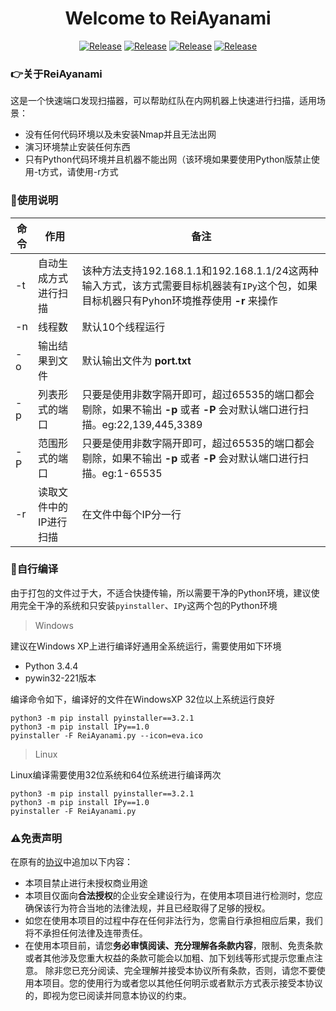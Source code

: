 <h1 align="center" >Welcome to ReiAyanami</h1>

 <p align="center">
    <a href="https://github.com/Ascotbe/ReiAyanami"><img alt="Release" src="https://img.shields.io/badge/Ascotbe-ReiAyanami-green"></a>
    <a href="https://github.com/Ascotbe/ReiAyanami"><img alt="Release" src="https://img.shields.io/badge/LICENSE-GPL-ff69b4"></a>
	<a href="https://github.com/Ascotbe/ReiAyanami/stargazers"><img alt="Release" src="https://img.shields.io/github/stars/ascotbe/ReiAyanami.svg"></a>
	<a href="https://github.com/Ascotbe/Medusa"><img alt="Release" src="https://img.shields.io/badge/Version-0.1-red"></a>
 </p>

### :point_right:关于ReiAyanami

这是一个快速端口发现扫描器，可以帮助红队在内网机器上快速进行扫描，适用场景：

- 没有任何代码环境以及未安装Nmap并且无法出网
- 演习环境禁止安装任何东西
- 只有Python代码环境并且机器不能出网（该环境如果要使用Python版禁止使用-t方式，请使用-r方式



### :loudspeaker:使用说明

| 命令 | 作用                   | 备注                                                         |
| ---- | ---------------------- | ------------------------------------------------------------ |
| -t   | 自动生成方式进行扫描   | 该种方法支持192.168.1.1和192.168.1.1/24这两种输入方式，该方式需要目标机器装有`IPy`这个包，如果目标机器只有Pyhon环境推荐使用 **-r** 来操作 |
| -n   | 线程数                 | 默认10个线程运行                                             |
| -o   | 输出结果到文件         | 默认输出文件为 **port.txt**                                  |
| -p   | 列表形式的端口         | 只要是使用非数字隔开即可，超过65535的端口都会剔除，如果不输出 **-p** 或者 **-P** 会对默认端口进行扫描。eg:22,139,445,3389 |
| -P   | 范围形式的端口         | 只要是使用非数字隔开即可，超过65535的端口都会剔除，如果不输出 **-p** 或者 **-P** 会对默认端口进行扫描。eg:1-65535 |
| -r   | 读取文件中的IP进行扫描 | 在文件中每个IP分一行                                         |



### :gift:自行编译

由于打包的文件过于大，不适合快捷传输，所以需要干净的Python环境，建议使用完全干净的系统和只安装`pyinstaller`、`IPy`这两个包的Python环境

> Windows

建议在Windows XP上进行编译好通用全系统运行，需要使用如下环境

- Python 3.4.4
- pywin32-221版本

编译命令如下，编译好的文件在WindowsXP 32位以上系统运行良好

```
python3 -m pip install pyinstaller==3.2.1
python3 -m pip install IPy==1.0
pyinstaller -F ReiAyanami.py --icon=eva.ico
```

> Linux

Linux编译需要使用32位系统和64位系统进行编译两次

```
python3 -m pip install pyinstaller==3.2.1
python3 -m pip install IPy==1.0
pyinstaller -F ReiAyanami.py
```

### :warning:免责声明

在原有的[协议](https://github.com/Ascotbe/ReiAyanami/blob/master/LICENSE)中追加以下内容：

- 本项目禁止进行未授权商业用途
- 本项目仅面向**合法授权**的企业安全建设行为，在使用本项目进行检测时，您应确保该行为符合当地的法律法规，并且已经取得了足够的授权。
- 如您在使用本项目的过程中存在任何非法行为，您需自行承担相应后果，我们将不承担任何法律及连带责任。
- 在使用本项目前，请您**务必审慎阅读、充分理解各条款内容**，限制、免责条款或者其他涉及您重大权益的条款可能会以加粗、加下划线等形式提示您重点注意。 除非您已充分阅读、完全理解并接受本协议所有条款，否则，请您不要使用本项目。您的使用行为或者您以其他任何明示或者默示方式表示接受本协议的，即视为您已阅读并同意本协议的约束。
